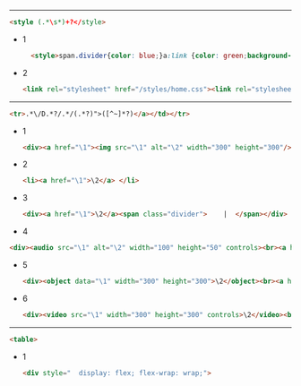 <!-- Required extensions: pymdownx.betterem, pymdownx.tilde, pymdownx.emoji, pymdownx.tasklist, pymdownx.superfences -->

---

```html
<style (.*\s*)+?</style>
```

- 1
  ```html
  	<style>span.divider{color: blue;}a:link {color: green;background-color: transparent;text-decoration: none;}a:visited {color: pink;background-color: transparent;text-decoration: none;}a:hover {color: red;background-color: transparent;text-decoration: underline;}a:active {color: yellow;background-color: transparent;text-decoration: underline;}body{	background-color:black;	color:white;	}</style>
  ```
- 2
  ```html
  <link rel="stylesheet" href="/styles/home.css"><link rel="stylesheet" href="https://cdn.jsdelivr.net/gh/muugumuugu/coDing/css/hacker.min.css">
  ```

---

```html
<tr>.*\/D.*?/.*/(.*?)">([^~]*?)</a></td></tr>
```

- 1
  ```html
  <div><a href="\1"><img src="\1" alt="\2" width="300" height="300"/><br>\2</a></div>&nbsp;
  ```
- 2
  ```html
  <li><a href="\1">\2</a> </li>
  ```
- 3
    ```html
    <div><a href="\1">\2</a><span class="divider">    |  </span></div>
    ```

-  4
  ```html
  <div><audio src="\1" alt="\2" width="100" height="50" controls><br><a href="\1">\2</a></div>&nbsp;
  ```
- 5
  ```html
  <div><object data="\1" width="300" height="300">\2</object><br><a href="\1">\2</a></div>&nbsp;
  ```
- 6
  ```html
  <div><video src="\1" width="300" height="300" controls>\2</video><br><a href="\1">\2</a></div>&nbsp;
  ```

---
```html
<table>
```

- 1
  ```html
  <div style="  display: flex; flex-wrap: wrap;">
  ```